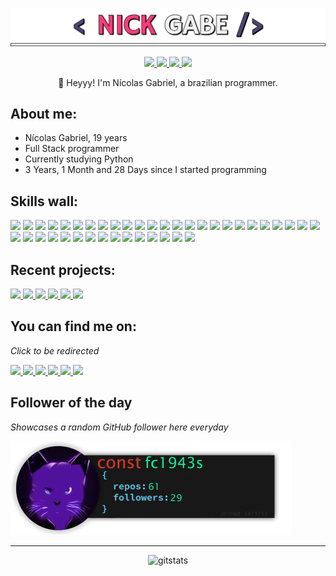 <p align="center"><img src="src/resources/images/nickgabe.png" width="600"></p>
<p align="center"><a href="https://twitter.com/imnickgabe">
        <img src="https://img.shields.io/badge/twitter-4D4577?style=for-the-badge&logo=twitter&logoColor=white">
      </a>
<a href="https://linkedin.com/in/nickgabe">
        <img src="https://img.shields.io/badge/linkedin-4D4577?style=for-the-badge&logo=linkedin&logoColor=white">
      </a>
<a href="https://nickgabe.vercel.app">
        <img src="https://img.shields.io/badge/website-4D4577?style=for-the-badge&logo=esri&logoColor=white">
      </a>
<img src="https://komarev.com/ghpvc/?username=nick-gabe&style=for-the-badge&color=4D4577"></p>

<p align="center">
👋 Heyyy! I'm Nícolas Gabriel, a brazilian programmer.
</p>

## **About me:**

* Nícolas Gabriel, 19 years
* Full Stack programmer
* Currently studying Python
* 3 Years, 1 Month and 28 Days since I started programming

## **Skills wall:**

<img src="https://img.shields.io/badge/sass-393359?style=for-the-badge&logo=sass&logoColor=F2F2F2">
<img src="https://img.shields.io/badge/graphql-393359?style=for-the-badge&logo=graphql&logoColor=F2F2F2">
<img src="https://img.shields.io/badge/chakra-4D4577?style=for-the-badge&logo=chakraui&logoColor=F2F2F2">
<img src="https://img.shields.io/badge/styled%20components-393359?style=for-the-badge&logo=styled-components&logoColor=F2F2F2">
<img src="https://img.shields.io/badge/bootstrap-4D4577?style=for-the-badge&logo=bootstrap&logoColor=F2F2F2">
<img src="https://img.shields.io/badge/react%20native-393359?style=for-the-badge&logo=react&logoColor=F2F2F2">
<img src="https://img.shields.io/badge/react-F73C7B?style=for-the-badge&logo=react&logoColor=F2F2F2">
<img src="https://img.shields.io/badge/docker-F73C7B?style=for-the-badge&logo=docker&logoColor=F2F2F2">
<img src="https://img.shields.io/badge/heroku-393359?style=for-the-badge&logo=heroku&logoColor=F2F2F2">
<img src="https://img.shields.io/badge/visual%20studio%20code-393359?style=for-the-badge&logo=visual-studio-code&logoColor=F2F2F2">
<img src="https://img.shields.io/badge/github%20pages-393359?style=for-the-badge&logo=github&logoColor=F2F2F2">
<img src="https://img.shields.io/badge/fastapi-F73C7B?style=for-the-badge&logo=fastapi&logoColor=F2F2F2">
<img src="https://img.shields.io/badge/vercel-4D4577?style=for-the-badge&logo=vercel&logoColor=F2F2F2">
<img src="https://img.shields.io/badge/shell%20script-393359?style=for-the-badge&logo=gnu-bash&logoColor=F2F2F2">
<img src="https://img.shields.io/badge/git-F73C7B?style=for-the-badge&logo=git&logoColor=F2F2F2">
<img src="https://img.shields.io/badge/jquery-4D4577?style=for-the-badge&logo=jquery&logoColor=F2F2F2">
<img src="https://img.shields.io/badge/ant_design-F73C7B?style=for-the-badge&logo=ant-design&logoColor=F2F2F2">
<img src="https://img.shields.io/badge/html5-4D4577?style=for-the-badge&logo=html5&logoColor=F2F2F2">
<img src="https://img.shields.io/badge/github%20actions-F73C7B?style=for-the-badge&logo=github-actions&logoColor=F2F2F2">
<img src="https://img.shields.io/badge/github-4D4577?style=for-the-badge&logo=github&logoColor=F2F2F2">
<img src="https://img.shields.io/badge/figma-393359?style=for-the-badge&logo=figma&logoColor=F2F2F2">
<img src="https://img.shields.io/badge/storybook-393359?style=for-the-badge&logo=storybook&logoColor=F2F2F2">
<img src="https://img.shields.io/badge/css3-F73C7B?style=for-the-badge&logo=css3&logoColor=F2F2F2">
<img src="https://img.shields.io/badge/javascript-F73C7B?style=for-the-badge&logo=javascript&logoColor=F2F2F2">
<img src="https://img.shields.io/badge/photoshop-393359?style=for-the-badge&logo=adobe-photoshop&logoColor=F2F2F2">
<img src="https://img.shields.io/badge/jest-393359?style=for-the-badge&logo=jest&logoColor=F2F2F2">
<img src="https://img.shields.io/badge/markdown-393359?style=for-the-badge&logo=markdown&logoColor=F2F2F2">
<img src="https://img.shields.io/badge/npm-4D4577?style=for-the-badge&logo=npm&logoColor=F2F2F2">
<img src="https://img.shields.io/badge/express.js-4D4577?style=for-the-badge&logo=express&logoColor=F2F2F2">
<img src="https://img.shields.io/badge/strapi-4D4577?style=for-the-badge&logo=strapi&logoColor=F2F2F2">
<img src="https://img.shields.io/badge/mongodb-4D4577?style=for-the-badge&logo=mongodb&logoColor=F2F2F2">
<img src="https://img.shields.io/badge/sqlite-393359?style=for-the-badge&logo=sqlite&logoColor=F2F2F2">
<img src="https://img.shields.io/badge/netlify-4D4577?style=for-the-badge&logo=netlify&logoColor=F2F2F2">
<img src="https://img.shields.io/badge/typescript-F73C7B?style=for-the-badge&logo=typescript&logoColor=F2F2F2">
<img src="https://img.shields.io/badge/jira-4D4577?style=for-the-badge&logo=jira&logoColor=F2F2F2">
<img src="https://img.shields.io/badge/flask-393359?style=for-the-badge&logo=flask&logoColor=F2F2F2">
<img src="https://img.shields.io/badge/tailwindcss-F73C7B?style=for-the-badge&logo=tailwindcss&logoColor=F2F2F2">
<img src="https://img.shields.io/badge/python-4D4577?style=for-the-badge&logo=python&logoColor=F2F2F2">
<img src="https://img.shields.io/badge/firebase-393359?style=for-the-badge&logo=firebase&logoColor=F2F2F2">
<img src="https://img.shields.io/badge/node.js-F73C7B?style=for-the-badge&logo=node.js&logoColor=F2F2F2">

## **Recent projects:**

<a href="https://github.com/Nick-Gabe/better-format">
    <img height=100 src="https://github-readme-stats.vercel.app/api/pin/?username=nick-gabe&repo=better-format&title_color=FE3B7B&text_color=F2F2F2&bg_color=393359&border_color=121111&icon_color=F2F2F2&border_radius=20"/>
  </a>
<a href="https://github.com/Nick-Gabe/FAPI-whack-a-potatoe">
    <img height=100 src="https://github-readme-stats.vercel.app/api/pin/?username=nick-gabe&repo=FAPI-whack-a-potatoe&title_color=FE3B7B&text_color=F2F2F2&bg_color=393359&border_color=121111&icon_color=F2F2F2&border_radius=20"/>
  </a>
<a href="https://github.com/Nick-Gabe/elkjs">
    <img height=100 src="https://github-readme-stats.vercel.app/api/pin/?username=nick-gabe&repo=elkjs&title_color=FE3B7B&text_color=F2F2F2&bg_color=393359&border_color=121111&icon_color=F2F2F2&border_radius=20"/>
  </a>
<a href="https://github.com/Nick-Gabe/dagre">
    <img height=100 src="https://github-readme-stats.vercel.app/api/pin/?username=nick-gabe&repo=dagre&title_color=FE3B7B&text_color=F2F2F2&bg_color=393359&border_color=121111&icon_color=F2F2F2&border_radius=20"/>
  </a>
<a href="https://github.com/Nick-Gabe/central-nickgabe">
    <img height=100 src="https://github-readme-stats.vercel.app/api/pin/?username=nick-gabe&repo=central-nickgabe&title_color=FE3B7B&text_color=F2F2F2&bg_color=393359&border_color=121111&icon_color=F2F2F2&border_radius=20"/>
  </a>
<a href="https://github.com/Nick-Gabe/Discord-bad-apple">
    <img height=100 src="https://github-readme-stats.vercel.app/api/pin/?username=nick-gabe&repo=Discord-bad-apple&title_color=FE3B7B&text_color=F2F2F2&bg_color=393359&border_color=121111&icon_color=F2F2F2&border_radius=20"/>
  </a>

## **You can find me on:**

*Click to be redirected*

<p align="left"><a href="https://twitter.com/imnickgabe">
        <img src="https://img.shields.io/badge/twitter-4D4577?style=for-the-badge&logo=twitter&logoColor=white">
      </a>
<a href="https://linkedin.com/in/nickgabe">
        <img src="https://img.shields.io/badge/linkedin-4D4577?style=for-the-badge&logo=linkedin&logoColor=white">
      </a>
<a href="mailto:nicolasgabrielctt@gmail.com">
        <img src="https://img.shields.io/badge/email-4D4577?style=for-the-badge&logo=gmail&logoColor=white">
      </a>
<a href="https://www.npmjs.com/~nick-gabe">
        <img src="https://img.shields.io/badge/npm-4D4577?style=for-the-badge&logo=npm&logoColor=white">
      </a>
<a href="https://codepen.io/nick-gabe">
        <img src="https://img.shields.io/badge/codepen-4D4577?style=for-the-badge&logo=codepen&logoColor=white">
      </a>
<img src="https://img.shields.io/badge/imnickgabe-4D4577?style=for-the-badge&logo=discord&logoColor=white&labelColor=393359"></p>

## **Follower of the day**

*Showcases a random GitHub follower here everyday*

<a href="https://github.com/fc1943s" alt="프리마"><img style="height:150px;" src=./src/resources/images/randomFollower.png alt="Follower of the day"/></a>

<hr>

<p align="center">
  <img alt=gitstats src="https://github-readme-stats.vercel.app/api?username=Nick-Gabe&title_color=F73C7B&text_color=F2F2F2&bg_color=393359&border_color=121111&show_icons=true&icon_color=F2F2F2&rank_icon=github"/>
</p>
